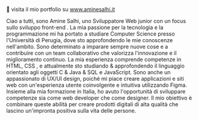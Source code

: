 👋 visita il mio portfolio su www.aminesalhi.it 

Ciao a tutti, sono Amine Salhi, uno Sviluppatore Web junior con un focus  sullo sviluppo front-end . La mia passione per la tecnologia e la programmazione mi ha portato a studiare Computer Science presso l'Università di Perugia, dove sto approfondendo le mie conoscenze nell'ambito. Sono determinato a imparare sempre nuove cose e a contribuire con un team collaborativo che valorizza l'innovazione e il miglioramento continuo. La mia esperienza comprende competenze in HTML, CSS , e attualmente sto studiando & approfondendo il linguaggio orientato agli oggetti C & Java & SQL e JavaScript.
Sono anche un appassionato di UX/UI design, poiché mi piace creare applicazioni e siti web con un'esperienza utente coinvolgente e intuitiva utilizzando Figma. Insieme alla mia formazione in Italia, ho avuto l'opportunità di sviluppare competenze sia come web developer che come designer. Il mio obiettivo è combinare queste abilità per creare prodotti digitali di alta qualità che lascino un'impronta positiva sulla vita delle persone.
